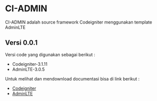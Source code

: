 # CI-ADMIN
CI-ADMIN adalah source framework Codeigniter menggunakan template AdminLTE

## Versi 0.0.1

Versi code yang digunakan sebagai berikut : 
- Codeigniter-3.1.11
- AdminLTE-3.0.5

Untuk melihat dan mendownload documentasi bisa di link berikut : 
- [Codeigniter](https://codeigniter.com/download)
- [AdminLTE](https://github.com/ColorlibHQ/AdminLTE/releases/tag/v3.0.5)
